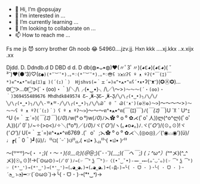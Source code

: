 - 👋 Hi, I’m @opsujay
- 👀 I’m interested in ...
- 🌱 I’m currently learning ...
- 💞️ I’m looking to collaborate on ...
- 📫 How to reach me ...

<!---
opsujay/opsujay is a ✨ special ✨ repository because its `README.md` (this file) appears on your GitHub profile.
You can click the Preview link to take a look at your changes.
--->
Fs me js 😈 sorry brother
Gh noob 😂 54960....jzv.jj.   Hxn kkk ....xj.kkx
..x.xijx .xx

Djdd. D.
Ddndb.d
D
DBD d d.
D db(◍•ᴗ•◍)❤(〃ﾟ3ﾟ〃)(◕દ◕)(◕દ◕)( ˘ ³˘)♥(●’3)♡(ε`●)(*˘︶˘*).｡*♡(*˘︶˘*).｡*♡😳ʕ ꈍᴥꈍʔʕ º ᴥ ºʔ(*￣(ｴ)￣*)ฅ^•ﻌ•^ฅ(≧(ｴ)≦ )(´(ｪ)｀）
Hjshvs(=｀ェ´=)ฅ^•ﻌ•^ฅʕ´•ᴥ•`ʔ(ᵔᴥᵔ)(✪㉨✪)…ᘛ⁐̤ᕐᐷ…ᘛ⁐̤ᕐᐷ(´・(oo)・｀)/╲/\╭(•‿•)╮/\╱\～>`)～～～(´・(oo)・｀)369455489676
Mhdhdk849574
Ƹ̵̡Ӝ̵̨̄ƷƸ̵̡Ӝ̵̨̄Ʒ/╲/\╭(•‿•)╮/\╱\/╲/\╭(•‿•)╮/\╱\-ᄒᴥᄒ-/╲/\╭(•‿•)╮/\╱\Ꮚ˘ ꈊ ˘ Ꮚ(ᵔᴥᵔ)(✪㉨✪)～>`)～～～～>`)～～～ʕ º ᴥ ºʔ(´(ｪ)｀）ʕ º ᴥ ºʔ～>`)～～～ฅ^•ﻌ•^ฅ(￣(ｴ)￣)ﾉ(*￣(ｴ)￣*)U ´꓃ ` U^ｪ^U (=｀ェ´=)(*￣(ｴ)￣*)(ﾉ*0*)ﾉw(°ｏ°)w(ﾉ*0*)ﾉ⋋✿ ⁰ o ⁰ ✿⋌(ﾟοﾟ人))ლ(^o^ლ)(ﾟοﾟ人))(ﾉﾟ0ﾟ)ﾉ~✧\(>o<)ﾉ✧＼(°o°)／(ﾉ*0*)ﾉヾ(*’Ｏ’*)/ヽ(｡◕o◕｡)ﾉ.ヾ(*’Ｏ’*)/(☉｡☉)!ヾ(*’Ｏ’*)/
U(=｀ェ´=)ฅ^•ﻌ•^ฅ6769
.(゜o゜;⋋✿ ⁰ o ⁰ ✿⋌＼(◎o◎)／(‘◉⌓◉’)\(ϋ)/♩┏(＾0＾)┛\(ϋ)/♩⁽⁽ଘ( ˊᵕˋ )ଓ⁾⁾₍₍◞( •௰• )◟₎₎⁽⁽◝( •௰• )◜⁾⁾







〜(꒪꒳꒪)〜(・_・;)(*・～・*)(ꏿ﹏ꏿ;)(＠_＠;)(˘･_･˘)(*﹏*;)(￣ヘ￣;)
(；^ω^）(^_^メ)(^_^メ)(☉｡☉)!→(´⊙ω⊙`)→(ﾉﾟ0ﾟ)ﾉ→(☞ ͡° ͜ʖ ͡°)☞〈(•ˇ‿ˇ•)-→←_←⟵(๑¯◡¯๑)(☞ ͡° ͜ʖ ͡°)☞
(*❛‿❛)→(*❛‿❛)→(*❛‿❛)→(｡◕‿◕｡)➜(｡◕‿◕｡)➜(✧Д✧)→╰( ･ ᗜ ･ )➝╰( ･ ᗜ ･ )➝´◔‿ゝ◔`)━☞(´⊙ω⊙`)→╰( ･ ᗜ ･ )➝(*❛‿❛)→
